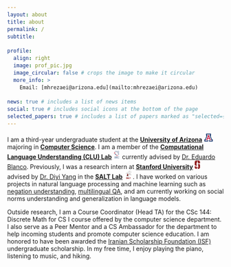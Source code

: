 ```yaml
---
layout: about
title: about
permalink: /
subtitle: 

profile:
  align: right
  image: prof_pic.jpg
  image_circular: false # crops the image to make it circular
  more_info: >
    Email: [mhrezaei@arizona.edu](mailto:mhrezaei@arizona.edu)

news: true # includes a list of news items
social: true # includes social icons at the bottom of the page
selected_papers: true # includes a list of papers marked as "selected={true}"
---
```


I am a third-year undergraduate student at the [**University of Arizona**](https://www.arizona.edu/) <img src="assets/img/uofa.png" alt="UArizona" height="20px"/> majoring in [**Computer Science**](https://www.cs.arizona.edu/).
I am a member of the [**Computational Language Understanding (CLU) Lab**](https://clulab.org/) <img src="assets/img/clulab.png" alt="CLU lab" height="20px"/> currently advised by [Dr. Eduardo Blanco](https://eduardoblanco.github.io/).
Previously, I was a research intern at [**Stanford University**](https://www.stanford.edu/) <img src="assets/img/stanford.png" alt="Stanford" height="20px"/> advised by [Dr. Diyi Yang](https://cs.stanford.edu/~diyiy/) in the [**SALT Lab**](https://saltlab.stanford.edu/) <img src="assets/img/salt_logo.svg" alt="SALT" height="20px"/>. 
I have worked on various projects in natural language processing and machine learning
such as [negation understanding](https://aclanthology.org/2024.acl-short.55/), [multilingual QA](https://aclanthology.org/2023.findings-emnlp.146/), and am currently working on social norms understanding and generalization in language models.

Outside research, I am a Course Coordinator (Head TA) for the CSc 144: Discrete Math for CS I course offered by the computer science department. I also serve as a Peer Mentor and a CS Ambassador for the department to help incoming students and promote computer science education. I am honored to have been awarded the [Iranian Scholarship Foundation (ISF)](https://theisf.org/) undergraduate scholarship. 
In my free time, I enjoy playing the piano, listening to music, and hiking.


